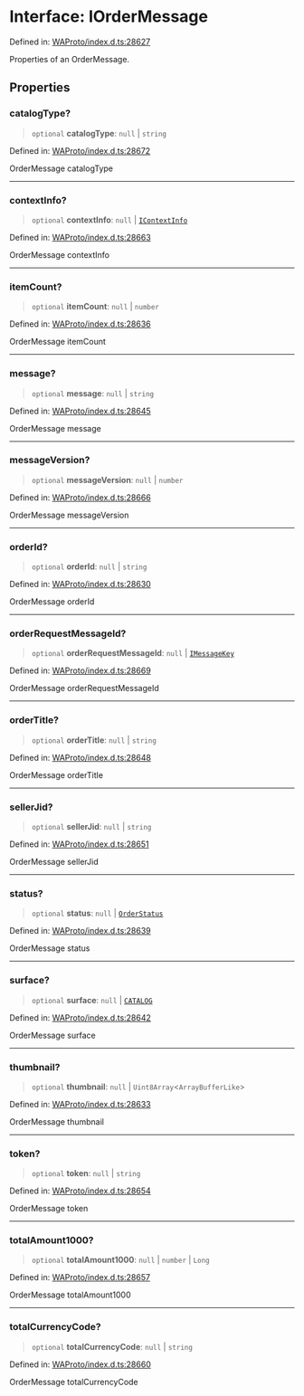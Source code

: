 # Interface: IOrderMessage

Defined in: [WAProto/index.d.ts:28627](https://github.com/Fokusdotid/bail/blob/c004679536d41fcf32da31cecf70d3991dfa31b5/WAProto/index.d.ts#L28627)

Properties of an OrderMessage.

## Properties

### catalogType?

> `optional` **catalogType**: `null` \| `string`

Defined in: [WAProto/index.d.ts:28672](https://github.com/Fokusdotid/bail/blob/c004679536d41fcf32da31cecf70d3991dfa31b5/WAProto/index.d.ts#L28672)

OrderMessage catalogType

***

### contextInfo?

> `optional` **contextInfo**: `null` \| [`IContextInfo`](../../../interfaces/IContextInfo.md)

Defined in: [WAProto/index.d.ts:28663](https://github.com/Fokusdotid/bail/blob/c004679536d41fcf32da31cecf70d3991dfa31b5/WAProto/index.d.ts#L28663)

OrderMessage contextInfo

***

### itemCount?

> `optional` **itemCount**: `null` \| `number`

Defined in: [WAProto/index.d.ts:28636](https://github.com/Fokusdotid/bail/blob/c004679536d41fcf32da31cecf70d3991dfa31b5/WAProto/index.d.ts#L28636)

OrderMessage itemCount

***

### message?

> `optional` **message**: `null` \| `string`

Defined in: [WAProto/index.d.ts:28645](https://github.com/Fokusdotid/bail/blob/c004679536d41fcf32da31cecf70d3991dfa31b5/WAProto/index.d.ts#L28645)

OrderMessage message

***

### messageVersion?

> `optional` **messageVersion**: `null` \| `number`

Defined in: [WAProto/index.d.ts:28666](https://github.com/Fokusdotid/bail/blob/c004679536d41fcf32da31cecf70d3991dfa31b5/WAProto/index.d.ts#L28666)

OrderMessage messageVersion

***

### orderId?

> `optional` **orderId**: `null` \| `string`

Defined in: [WAProto/index.d.ts:28630](https://github.com/Fokusdotid/bail/blob/c004679536d41fcf32da31cecf70d3991dfa31b5/WAProto/index.d.ts#L28630)

OrderMessage orderId

***

### orderRequestMessageId?

> `optional` **orderRequestMessageId**: `null` \| [`IMessageKey`](../../../interfaces/IMessageKey.md)

Defined in: [WAProto/index.d.ts:28669](https://github.com/Fokusdotid/bail/blob/c004679536d41fcf32da31cecf70d3991dfa31b5/WAProto/index.d.ts#L28669)

OrderMessage orderRequestMessageId

***

### orderTitle?

> `optional` **orderTitle**: `null` \| `string`

Defined in: [WAProto/index.d.ts:28648](https://github.com/Fokusdotid/bail/blob/c004679536d41fcf32da31cecf70d3991dfa31b5/WAProto/index.d.ts#L28648)

OrderMessage orderTitle

***

### sellerJid?

> `optional` **sellerJid**: `null` \| `string`

Defined in: [WAProto/index.d.ts:28651](https://github.com/Fokusdotid/bail/blob/c004679536d41fcf32da31cecf70d3991dfa31b5/WAProto/index.d.ts#L28651)

OrderMessage sellerJid

***

### status?

> `optional` **status**: `null` \| [`OrderStatus`](../namespaces/OrderMessage/enumerations/OrderStatus.md)

Defined in: [WAProto/index.d.ts:28639](https://github.com/Fokusdotid/bail/blob/c004679536d41fcf32da31cecf70d3991dfa31b5/WAProto/index.d.ts#L28639)

OrderMessage status

***

### surface?

> `optional` **surface**: `null` \| [`CATALOG`](../namespaces/OrderMessage/enumerations/OrderSurface.md#catalog)

Defined in: [WAProto/index.d.ts:28642](https://github.com/Fokusdotid/bail/blob/c004679536d41fcf32da31cecf70d3991dfa31b5/WAProto/index.d.ts#L28642)

OrderMessage surface

***

### thumbnail?

> `optional` **thumbnail**: `null` \| `Uint8Array`\<`ArrayBufferLike`\>

Defined in: [WAProto/index.d.ts:28633](https://github.com/Fokusdotid/bail/blob/c004679536d41fcf32da31cecf70d3991dfa31b5/WAProto/index.d.ts#L28633)

OrderMessage thumbnail

***

### token?

> `optional` **token**: `null` \| `string`

Defined in: [WAProto/index.d.ts:28654](https://github.com/Fokusdotid/bail/blob/c004679536d41fcf32da31cecf70d3991dfa31b5/WAProto/index.d.ts#L28654)

OrderMessage token

***

### totalAmount1000?

> `optional` **totalAmount1000**: `null` \| `number` \| `Long`

Defined in: [WAProto/index.d.ts:28657](https://github.com/Fokusdotid/bail/blob/c004679536d41fcf32da31cecf70d3991dfa31b5/WAProto/index.d.ts#L28657)

OrderMessage totalAmount1000

***

### totalCurrencyCode?

> `optional` **totalCurrencyCode**: `null` \| `string`

Defined in: [WAProto/index.d.ts:28660](https://github.com/Fokusdotid/bail/blob/c004679536d41fcf32da31cecf70d3991dfa31b5/WAProto/index.d.ts#L28660)

OrderMessage totalCurrencyCode
